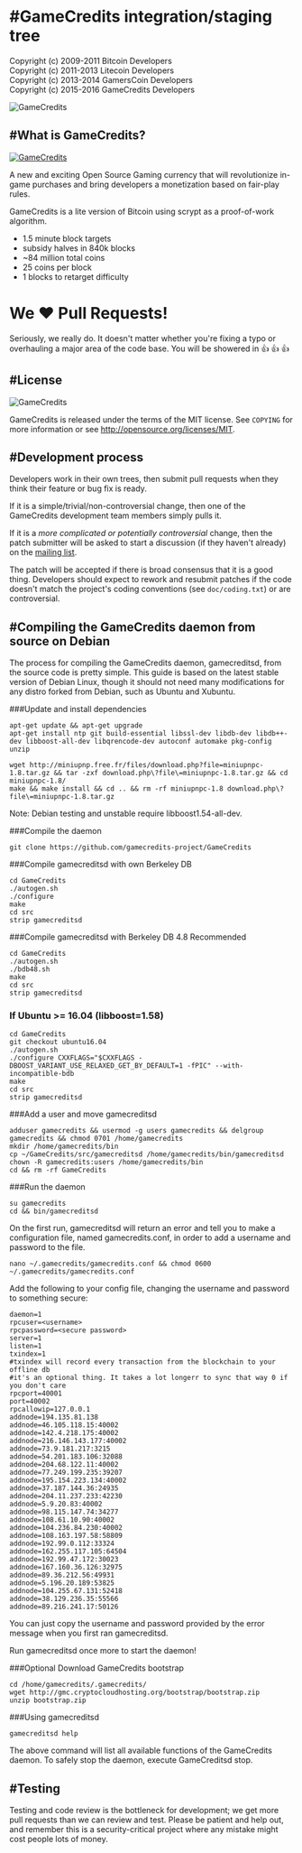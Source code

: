 #GameCredits integration/staging tree
================================
Copyright (c) 2009-2011 Bitcoin Developers<br>
Copyright (c) 2011-2013 Litecoin Developers<br>
Copyright (c) 2013-2014 GamersCoin Developers<br>
Copyright (c) 2015-2016 GameCredits Developers<br>

![GameCredits](http://i.imgur.com/OFViLxH.png)

#What is GameCredits?
----------------
[![GameCredits](http://i.imgur.com/aA99Ryn.jpg)](https://www.youtube.com/watch?v=ls8ad6G5ejA)

A new and exciting Open Source Gaming currency that will revolutionize in-game purchases and bring developers a monetization based on fair-play rules.

GameCredits is a lite version of Bitcoin using scrypt as a proof-of-work algorithm.
 - 1.5 minute block targets
 - subsidy halves in 840k blocks
 - ~84 million total coins
 - 25 coins per block
 - 1 blocks to retarget difficulty

# We :heart: Pull Requests!
Seriously, we really do.  It doesn't matter whether you're fixing a typo or overhauling a major area of the code base.  You will be showered in :thumbsup: :thumbsup: :thumbsup:<br>

#License
-------
![GameCredits](http://i.imgur.com/Nfb8DQx.png)

GameCredits is released under the terms of the MIT license. See `COPYING` for more
information or see http://opensource.org/licenses/MIT.

#Development process
-------------------

Developers work in their own trees, then submit pull requests when they think
their feature or bug fix is ready.

If it is a simple/trivial/non-controversial change, then one of the GameCredits
development team members simply pulls it.

If it is a *more complicated or potentially controversial* change, then the patch
submitter will be asked to start a discussion (if they haven't already) on the
[mailing list](https://bitcointalk.org/index.php?topic=1266597.0).

The patch will be accepted if there is broad consensus that it is a good thing.
Developers should expect to rework and resubmit patches if the code doesn't
match the project's coding conventions (see `doc/coding.txt`) or are
controversial.

#Compiling the GameCredits daemon from source on Debian
-----------------------------------------------------
The process for compiling the GameCredits daemon, gamecreditsd, from the source code is pretty simple. This guide is based on the latest stable version of Debian Linux, though it should not need many modifications for any distro forked from Debian, such as Ubuntu and Xubuntu.

###Update and install dependencies

```
apt-get update && apt-get upgrade
apt-get install ntp git build-essential libssl-dev libdb-dev libdb++-dev libboost-all-dev libqrencode-dev autoconf automake pkg-config unzip

wget http://miniupnp.free.fr/files/download.php?file=miniupnpc-1.8.tar.gz && tar -zxf download.php\?file\=miniupnpc-1.8.tar.gz && cd miniupnpc-1.8/
make && make install && cd .. && rm -rf miniupnpc-1.8 download.php\?file\=miniupnpc-1.8.tar.gz
```
Note: Debian testing and unstable require libboost1.54-all-dev.

###Compile the daemon
```
git clone https://github.com/gamecredits-project/GameCredits
```

###Compile gamecreditsd with own Berkeley DB
```
cd GameCredits
./autogen.sh
./configure
make
cd src
strip gamecreditsd
```

###Compile gamecreditsd with Berkeley DB 4.8 Recommended
```
cd GameCredits
./autogen.sh
./bdb48.sh
make
cd src
strip gamecreditsd
```

### If Ubuntu >= 16.04 (libboost=1.58)
```
cd GameCredits
git checkout ubuntu16.04
./autogen.sh
./configure CXXFLAGS="$CXXFLAGS -DBOOST_VARIANT_USE_RELAXED_GET_BY_DEFAULT=1 -fPIC" --with-incompatible-bdb
make
cd src
strip gamecreditsd
```

###Add a user and move gamecreditsd
```
adduser gamecredits && usermod -g users gamecredits && delgroup gamecredits && chmod 0701 /home/gamecredits
mkdir /home/gamecredits/bin
cp ~/GameCredits/src/gamecreditsd /home/gamecredits/bin/gamecreditsd
chown -R gamecredits:users /home/gamecredits/bin
cd && rm -rf GameCredits
```

###Run the daemon
```
su gamecredits
cd && bin/gamecreditsd
```

On the first run, gamecreditsd will return an error and tell you to make a configuration file, named gamecredits.conf, in order to add a username and password to the file.
```
nano ~/.gamecredits/gamecredits.conf && chmod 0600 ~/.gamecredits/gamecredits.conf
```
Add the following to your config file, changing the username and password to something secure: 
```
daemon=1
rpcuser=<username>
rpcpassword=<secure password>
server=1
listen=1
txindex=1
#txindex will record every transaction from the blockchain to your offline db
#it's an optional thing. It takes a lot longerr to sync that way 0 if you don't care
rpcport=40001
port=40002
rpcallowip=127.0.0.1
addnode=194.135.81.138
addnode=46.105.118.15:40002
addnode=142.4.218.175:40002
addnode=216.146.143.177:40002
addnode=73.9.181.217:3215
addnode=54.201.183.106:32088
addnode=204.68.122.11:40002
addnode=77.249.199.235:39207
addnode=195.154.223.134:40002
addnode=37.187.144.36:24935
addnode=204.11.237.233:42230
addnode=5.9.20.83:40002
addnode=98.115.147.74:34277
addnode=108.61.10.90:40002
addnode=104.236.84.230:40002
addnode=108.163.197.58:58809
addnode=192.99.0.112:33324
addnode=162.255.117.105:64504
addnode=192.99.47.172:30023
addnode=167.160.36.126:32975
addnode=89.36.212.56:49931
addnode=5.196.20.189:53825
addnode=104.255.67.131:52418
addnode=38.129.236.35:55566
addnode=89.216.241.17:50126
```

You can just copy the username and password provided by the error message when you first ran gamecreditsd.

Run gamecreditsd once more to start the daemon! 

###Optional Download GameCredits bootstrap
```
cd /home/gamecredits/.gamecredits/
wget http://gmc.cryptocloudhosting.org/bootstrap/bootstrap.zip
unzip bootstrap.zip
```

###Using gamecreditsd
```
gamecreditsd help
```

The above command will list all available functions of the GameCredits daemon. To safely stop the daemon, execute GameCreditsd stop. 

#Testing
-------

Testing and code review is the bottleneck for development; we get more pull
requests than we can review and test. Please be patient and help out, and
remember this is a security-critical project where any mistake might cost people
lots of money.
